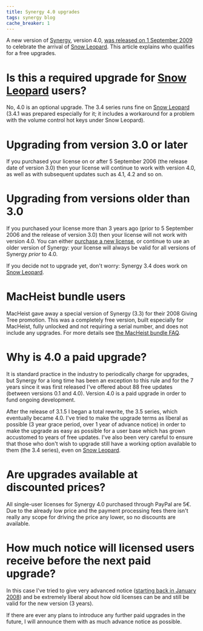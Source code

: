 ```yaml
---
title: Synergy 4.0 upgrades
tags: synergy blog
cache_breaker: 1
---
```


A new version of [Synergy](/wiki/Synergy), version 4.0, [was released on 1 September 2009](/blog/synergy-4.0.1a-released) to celebrate the arrival of [Snow Leopard](/wiki/Snow_Leopard). This article explains who qualifies for a free upgrades.

# Is this a required upgrade for [Snow Leopard](/wiki/Snow_Leopard) users?

No, 4.0 is an optional upgrade. The 3.4 series runs fine on [Snow Leopard](/wiki/Snow_Leopard) (3.4.1 was prepared especially for it; it includes a workaround for a problem with the volume control hot keys under Snow Leopard).

# Upgrading from version 3.0 or later

If you purchased your license on or after 5 September 2006 (the release date of version 3.0) then your license will continue to work with version 4.0, as well as with subsequent updates such as 4.1, 4.2 and so on.

# Upgrading from versions older than 3.0

If you purchased your license more than 3 years ago (prior to 5 September 2006 and the release of version 3.0) then your license will not work with version 4.0. You can either [purchase a new license](https://secure.wincent.com/a/products/synergy-classic/purchase/), or continue to use an older version of Synergy: your license will always be valid for all versions of Synergy _prior_ to 4.0.

If you decide not to upgrade yet, don't worry: Synergy 3.4 does work on [Snow Leopard](/wiki/Snow_Leopard).

# MacHeist bundle users

MacHeist gave away a special version of Synergy (3.3) for their 2008 Giving Tree promotion. This was a completely free version, built especially for MacHeist, fully unlocked and not requiring a serial number, and does not include any upgrades. For more details see [the MacHeist bundle FAQ](/l/macheist).

# Why is 4.0 a paid upgrade?

It is standard practice in the industry to periodically charge for upgrades, but Synergy for a long time has been an exception to this rule and for the 7 years since it was first released I've offered about 88 free updates (between versions 0.1 and 4.0). Version 4.0 is a paid upgrade in order to fund ongoing development.

After the release of 3.1.5 I began a total rewrite, the 3.5 series, which eventually became 4.0. I've tried to make the upgrade terms as liberal as possible (3 year grace period, over 1 year of advance notice) in order to make the upgrade as easy as possible for a user base which has grown accustomed to years of free updates. I've also been very careful to ensure that those who don't wish to upgrade still have a working option available to them (the 3.4 series), even on [Snow Leopard](/wiki/Snow_Leopard).

# Are upgrades available at discounted prices?

All single-user licenses for Synergy 4.0 purchased through PayPal are 5€. Due to the already low price and the payment processing fees there isn't really any scope for driving the price any lower, so no discounts are available.

# How much notice will licensed users receive before the next paid upgrade?

In this case I've tried to give very advanced notice ([starting back in January 2008](http://wincent.com/a/news/archives/2008/01/synergy_35a3_re.php)) and be extremely liberal about how old licenses can be and still be valid for the new version (3 years).

If there are ever any plans to introduce any further paid upgrades in the future, I will announce them with as much advance notice as possible.
